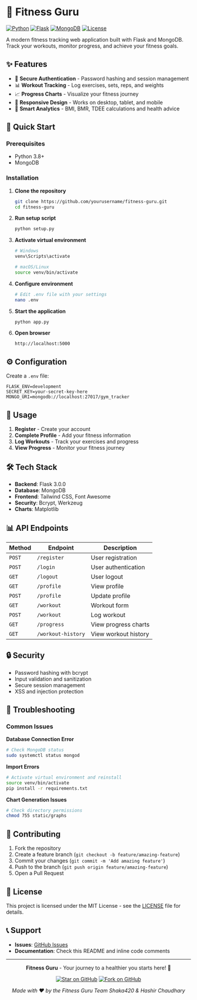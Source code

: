 # 💪 Fitness Guru

[![Python](https://img.shields.io/badge/Python-3.8+-blue.svg)](https://www.python.org/downloads/)
[![Flask](https://img.shields.io/badge/Flask-3.0.0-green.svg)](https://flask.palletsprojects.com/)
[![MongoDB](https://img.shields.io/badge/MongoDB-4.6+-yellow.svg)](https://www.mongodb.com/)
[![License](https://img.shields.io/badge/License-MIT-red.svg)](LICENSE)

A modern fitness tracking web application built with Flask and MongoDB. Track your workouts, monitor progress, and achieve your fitness goals.

## ✨ Features

- 🔐 **Secure Authentication** - Password hashing and session management
- 📊 **Workout Tracking** - Log exercises, sets, reps, and weights
- 📈 **Progress Charts** - Visualize your fitness journey
- 📱 **Responsive Design** - Works on desktop, tablet, and mobile
- 🎯 **Smart Analytics** - BMI, BMR, TDEE calculations and health advice

## 🚀 Quick Start

### Prerequisites
- Python 3.8+
- MongoDB

### Installation

1. **Clone the repository**
   ```bash
   git clone https://github.com/yourusername/fitness-guru.git
   cd fitness-guru
   ```

2. **Run setup script**
   ```bash
   python setup.py
   ```

3. **Activate virtual environment**
   ```bash
   # Windows
   venv\Scripts\activate
   
   # macOS/Linux
   source venv/bin/activate
   ```

4. **Configure environment**
   ```bash
   # Edit .env file with your settings
   nano .env
   ```

5. **Start the application**
   ```bash
   python app.py
   ```

6. **Open browser**
   ```
   http://localhost:5000
   ```

## ⚙️ Configuration

Create a `.env` file:

```env
FLASK_ENV=development
SECRET_KEY=your-secret-key-here
MONGO_URI=mongodb://localhost:27017/gym_tracker
```

## 📖 Usage

1. **Register** - Create your account
2. **Complete Profile** - Add your fitness information
3. **Log Workouts** - Track your exercises and progress
4. **View Progress** - Monitor your fitness journey

## 🛠️ Tech Stack

- **Backend**: Flask 3.0.0
- **Database**: MongoDB
- **Frontend**: Tailwind CSS, Font Awesome
- **Security**: Bcrypt, Werkzeug
- **Charts**: Matplotlib

## 📊 API Endpoints

| Method | Endpoint | Description |
|--------|----------|-------------|
| `POST` | `/register` | User registration |
| `POST` | `/login` | User authentication |
| `GET` | `/logout` | User logout |
| `GET` | `/profile` | View profile |
| `POST` | `/profile` | Update profile |
| `GET` | `/workout` | Workout form |
| `POST` | `/workout` | Log workout |
| `GET` | `/progress` | View progress charts |
| `GET` | `/workout-history` | View workout history |

## 🔒 Security

- Password hashing with bcrypt
- Input validation and sanitization
- Secure session management
- XSS and injection protection

## 🐛 Troubleshooting

### Common Issues

**Database Connection Error**
```bash
# Check MongoDB status
sudo systemctl status mongod
```

**Import Errors**
```bash
# Activate virtual environment and reinstall
source venv/bin/activate
pip install -r requirements.txt
```

**Chart Generation Issues**
```bash
# Check directory permissions
chmod 755 static/graphs
```

## 🤝 Contributing

1. Fork the repository
2. Create a feature branch (`git checkout -b feature/amazing-feature`)
3. Commit your changes (`git commit -m 'Add amazing feature'`)
4. Push to the branch (`git push origin feature/amazing-feature`)
5. Open a Pull Request

## 📄 License

This project is licensed under the MIT License - see the [LICENSE](LICENSE) file for details.

## 📞 Support

- **Issues**: [GitHub Issues](https://github.com/yourusername/fitness-guru/issues)
- **Documentation**: Check this README and inline code comments

---

<div align="center">

**Fitness Guru** - Your journey to a healthier you starts here! 💪

[![Star on GitHub](https://img.shields.io/github/stars/yourusername/fitness-guru?style=social)](https://github.com/yourusername/fitness-guru/stargazers)
[![Fork on GitHub](https://img.shields.io/github/forks/yourusername/fitness-guru?style=social)](https://github.com/yourusername/fitness-guru/network/members)

*Made with ❤️ by the Fitness Guru Team*
*Shaka420 & Hashir Chaudhary*

</div>
